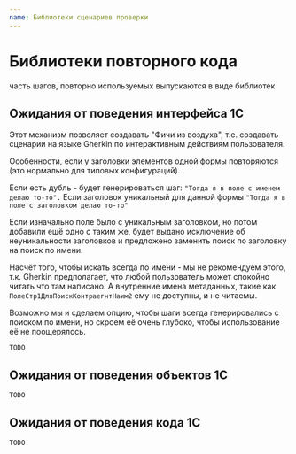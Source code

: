 ```yaml
---
name: Библиотеки сценариев проверки
---
```


# Библиотеки повторного кода

часть шагов, повторно используемых выпускаются в виде библиотек

## Ожидания от поведения интерфейса 1С

Этот механизм позволяет создавать "Фичи из воздуха", т.е. создавать сценарии на языке Gherkin по интерактивным действиям пользователя.

Особенности, если у заголовки элементов одной формы повторяются (это нормально для типовых конфигураций).

Если есть дубль - будет генерироваться шаг:
`"Тогда я в поле с именем делаю то-то".`
Если заголовок уникальный для данной формы
`"Тогда я в поле с заголовком делаю то-то"`

Если изначально поле было с уникальным заголовком, но потом добавили ещё одно с таким же, будет выдано исключение об неуникальности заголовков и предложено заменить поиск по заголовку на поиск по имени.

Насчёт того, чтобы искать всегда по имени - мы не рекомендуем этого, т.к. Gherkin предполагает, что любой пользователь может спокойно читать что там написано. А внутренние имена метаданных, такие как `ПолеСтр1ДляПоискКонтраегнтНаим2` ему не доступны, и не читаемы.

Возможно мы и сделаем опцию, чтобы шаги всегда генерировались с поиском по имени, но скроем её очень глубоко, чтобы использование её не поощерялось.


```
TODO

```

## Ожидания от поведения объектов 1С


```
TODO

```

## Ожидания от поведения кода 1С


```
TODO

```




